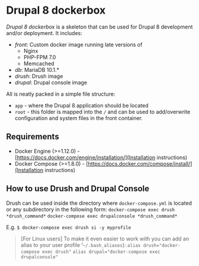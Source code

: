 # Drupal 8 dockerbox

*Drupal 8 dockerbox* is a skeleton that can be used for Drupal 8 development and/or deployment. It includes:
- *front*: Custom docker image running late versions of
  * Nginx
  * PHP-FPM 7.0
  * Memcached
- *db*: MariaDB 10.1.*
- *drush*: Drush image
- *drupal*: Drupal console image

All is neatly packed in a simple file structure:
- `app` - where the Drupal 8 application should be located
- `root` - this folder is mapped into the `/` and can be used to add/overwrite configuration and system files in the front container.

## Requirements

- Docker Engine (>=1.12.0) - [https://docs.docker.com/engine/installation/](Installation instructions)
- Docker Compose (>=1.8.0) - [https://docs.docker.com/compose/install/](Installation instructions)

## How to use Drush and Drupal Console

Drush can be used inside the directory where `docker-compose.yml` is located or any subdirectory in the following form:
`docker-compose exec drush *drush_command*`
`docker-compose exec drupalconsole *drush_command*`

E.g.
`$ docker-compose exec drush si -y myprofile`

> [For Linux users]
> To make it even easier to work with you can add an alias to your user profile ⁽`~/.bash_aliases`):
> `alias drush="docker-compose exec drush"`
> `alias drupal="docker-compose exec drupalconsole"`
